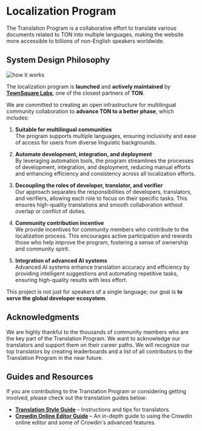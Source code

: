 # Localization Program

The Translation Program is a collaborative effort to translate various documents related to TON into multiple languages, making the website more accessible to billions of non-English speakers worldwide.

## System Design Philosophy
![how it works](/img/localizationProgramGuideline/localization-program.png)

The localization program is **launched** and **actively maintained** by [**TownSquare Labs**](https://github.com/TownSquareXYZ), one of the closest partners of **TON**.

We are committed to creating an open infrastructure for multilingual community collaboration to **advance TON to a better phase**, which includes:

1. **Suitable for multilingual communities**  
   The program supports multiple languages, ensuring inclusivity and ease of access for users from diverse linguistic backgrounds.

2. **Automate development, integration, and deployment**  
   By leveraging automation tools, the program streamlines the processes of development, integration, and deployment, reducing manual efforts and enhancing efficiency and consistency across all localization efforts.

3. **Decoupling the roles of developer, translator, and verifier**  
   Our approach separates the responsibilities of developers, translators, and verifiers, allowing each role to focus on their specific tasks. This ensures high-quality translations and smooth collaboration without overlap or conflict of duties.

4. **Community contribution incentive**  
   We provide incentives for community members who contribute to the localization process. This encourages active participation and rewards those who help improve the program, fostering a sense of ownership and community spirit.

5. **Integration of advanced AI systems**  
   Advanced AI systems enhance translation accuracy and efficiency by providing intelligent suggestions and automating repetitive tasks, ensuring high-quality results with less effort.

This project is not just for speakers of a single language; our goal is **to serve the global developer ecosystem**.

## Acknowledgments
We are highly thankful to the thousands of community members who are the key part of the Translation Program. We want to acknowledge our translators and support them on their career paths. We will recognize our top translators by creating leaderboards and a list of all contributors to the Translation Program in the near future.

## Guides and Resources
If you are contributing to the Translation Program or considering getting involved, please check out the translation guides below:
* [**Translation Style Guide**](/docs/translation-style-guide) – Instructions and tips for translators.
* [**Crowdin Online Editor Guide**](https://support.crowdin.com/online-editor/) – An in-depth guide to using the Crowdin online editor and some of Crowdin's advanced features.